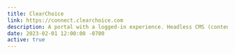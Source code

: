 ```yaml
---
title: ClearChoice
link: https://connect.clearchoice.com
description: A portal with a logged-in experience. Headless CMS (contentful) with NextJS front end.
date: 2023-02-01 12:00:00 -0700
active: true
---
```

